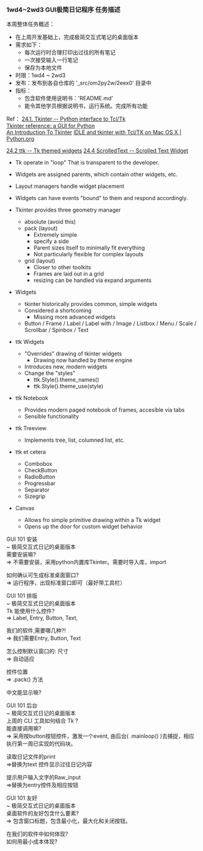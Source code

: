 ### 1wd4~2wd3 GUI极简日记程序 任务描述

本周整体任务概述：

- 在上周开发基础上，完成极简交互式笔记的桌面版本
- 需求如下：
    - 每次运行时合理打印出过往的所有笔记
    - 一次接受输入一行笔记
    - 保存为本地文件
- 时限：1wd4 ~ 2wd3
- 发布：发布到各自仓库的 '_src/om2py2w/2eex0' 目录中
- 指标：
    - 包含软件使用说明书：'README.md'
    - 能令其他学员根据说明书，运行系统。完成所有功能

Ref：
[24.1. Tkinter  -- Python interface to Tcl/Tk](https://docs.python.org/2.7/library/tkinter.html)  
[Tkinter reference: a GUI for Python](http://infohost.nmt.edu/tcc/help/pubs/tkinter)  
[An Introduction To Tkinter](http://effbot.org/tkinterbook/tkinter-index.htm)
[IDLE and tkinter with Tcl/TK on Mac OS X | Python.org](https://www.python.org/download/mac/tcltk/)  

[24.2 ttk -- Tk themed widgets](https://docs.python.org/2.7/library/ttk.html)
[24.4 ScrolledText -- Scrolled Text Widget](https://docs.python.org/2.7/library/scrolledtext.html)  

- Tk operate in "loop" That is transparent to the developer.
- Widgets are assigned parents, which contain other widgets, etc.
- Layout managers handle widget placement
- Widgets can have events "bound" to them and respond accordingly.

- Tkinter provides three geometry manager
    - absolute (avoid this)
    - pack (layout)
        - Extremely simple
        - specify a side
        - Parent sizes itself to minimally fit everything
        - Not particularly flexible for complex layouts
    - grid (layout)
        - Closer to other toolkits
        - Frames are laid out in a grid
        - resizing can be handled via expand arguments
- Widgets
    - tkinter historically provides common, simple widgets
    - Considered a shortcoming
         - Missing more advanced widgets
    - Button / Frame / Label / Label with / Image / Listbox / Menu / Scale / Scrollbar / Spinbox / Text
- ttk Widgets
    - "Overrides" drawing of tkinter widgets
        - Drawing now handled by theme engine
    - Introduces new, modern widgets
    - Change the "styles"
        - ttk.Style().theme_names()
        - ttk.Style().theme_use(style)
- ttk Notebook
    - Provides modern paged notebook of frames, accesible via tabs
    - Sensible functionality

- ttk Treeview
    - Implements tree, list, columned list, etc.
- ttk et cetera
    - Combobox
    - CheckButton
    - RadioButton
    - Progressbar
    - Separator
    - Sizegrip

- Canvas
    - Allows fro simple primitive drawing within a Tk widget
    - Opens up the door for custom widget behavior


GUI 101 安装    
~ 极简交互式日记的桌面版本    
需要安装嘛?  
=> 不需要安装，采用python内置库Tkinter。需要时导入库，import   

如何确认可生成标准桌面窗口?  
=> 运行程序，出现标准窗口即可（最好带工具栏）    

GUI 101 排版    
~ 极简交互式日记的桌面版本    
Tk 能使用什么控件?  
=> Label, Entry, Button, Text,   

我们的软件,需要哪几种?!  
=> 我们需要Entry, Button, Text  

怎么控制默认窗口的:  尺寸   
=> 自动适应  

控件位置  
=> .pack() 方法  

中文能显示嘛?    


GUI 101 后台     
~ 极简交互式日记的桌面版本    
上周的 CLI 工具如何结合 Tk ?  
能直接调用嘛?  
=> 采用按button按钮控件，激发一个event, 由后台( .mainloop() )去捕捉，相应执行第一周已实现的代码块。    

读取日记文件的print  
=>替换为text 控件显示过往日记内容   

 提示用户输入文字的Raw_input  
=>替换为entry控件及相应按钮        

GUI 101 友好      
~ 极简交互式日记的桌面版本    
桌面软件的友好包含什么要素?  
=> 包含窗口标题，包含最小化，最大化和关闭按钮。  

在我们的软件中如何体现?  
如何用最小成本体现?    

